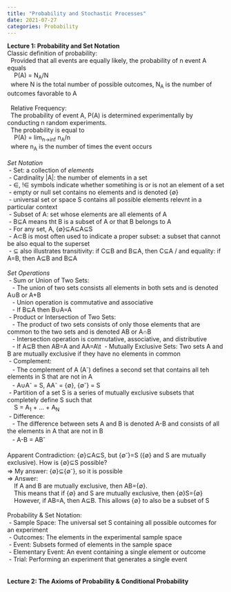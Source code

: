 ```yaml
---
title: "Probability and Stochastic Processes"
date: 2021-07-27
categories: Probability
---
```

**Lecture 1: Probability and Set Notation**\
Classic definition of probability:\
&nbsp; Provided that all events are equally likely, the probability of n event A equals\
&nbsp; &nbsp; P(A) = N<sub>A</sub>/N\
&nbsp; where N is the total number of possible outcomes, N<sub>A</sub> is the number of outcomes favorable to A\
\
&nbsp; Relative Frequency:\
&nbsp; The probability of event A, P(A) is determined experimentally by conducting n random experiments.\
&nbsp; The probability is equal to\
&nbsp; &nbsp; P(A) = lim<sub>n->inf</sub> n<sub>A</sub>/n\
&nbsp; where n<sub>A</sub> is the number of times the event occurs\
\
*Set Notation*\
&nbsp;- Set: a collection of *elements*\
&nbsp;- Cardinality |A|: the number of elements in a set\
&nbsp;- ∈, !∈ symbols indicate whether sometihing is or is not an element of a set\
&nbsp;- empty or null set contains no elements and is denoted {∅}\
&nbsp;- universal set or space S contains all possible elements relevnt in a particular context\
&nbsp;- Subset of A: set whose elements are all elements of A\
&nbsp;- B⊆A means tht B is a subset of A or that B belongs to A\
&nbsp;- For any set, A, {∅}⊆A⊆A⊆S\
&nbsp;- A⊂B is most often used to indicate a proper subset: a subset that cannot be also equal to the superset\
&nbsp;- ⊆ also illustrates transitivity: if C⊆B and B⊆A, then C⊆A  /  and equality: if A=B, then A⊆B and B⊆A\
\
*Set Operations*\
&nbsp;- Sum or Union of Two Sets:\
&nbsp; &nbsp;- The union of two sets consists all elements in both sets and is denoted A∪B or A+B\
&nbsp; &nbsp;- Union operation is commutative and associative\
&nbsp; &nbsp;- If B⊆A then B∪A=A\
&nbsp;- Product or Intersection of Two Sets:\
&nbsp; &nbsp;- The product of two sets consists of only those elements that are common to the two sets and is denoted AB or A∩B\
&nbsp; &nbsp;- Intersection operation is commutative, associative, and distributive\
&nbsp; &nbsp;- If A⊆B then AB=A and AA=A\t
&nbsp;- Mutually Exclusive Sets: Two sets A and B are mutually exclusive if they have no elements in common\
&nbsp;- Complement:\
&nbsp; &nbsp;- The complement of A (A<sup>-</sup>) defines a second set that contains all teh elements in S that are not in A\
&nbsp; &nbsp;- A∪A<sup>-</sup> = S, AA<sup>-</sup> = {∅}, {∅<sup>-</sup>} = S\
&nbsp;- Partition of a set S is a series of mutually exclusive subsets that completely define S such that\
&nbsp; &nbsp; S = A<sub>1</sub> + ... + A<sub>N</sub>\
&nbsp;- Difference:\
&nbsp; &nbsp;- The difference between sets A and B is denoted A-B and consists of all the elements in A that are not in B\
&nbsp; &nbsp;- A-B = AB<sup>-</sup>\
\
Apparent Contradiction: {∅}⊆A⊆S, but {∅<sup>-</sup>}=S ({∅} and S are mutually exclusive). How is {∅}⊆S possible?\
=> My answer: {∅}⊆{∅<sup>-</sup>}, so it is possible\
=> Answer:\
&nbsp; &nbsp; If A and B are mutually exclusive, then AB={∅}.\
&nbsp; &nbsp; This means that if {∅} and S are mutually exclusive, then {∅}S={∅}\
&nbsp; &nbsp; However, if AB=A, then A⊆B. This allows {∅} to also be a subset of S\
\
Probability & Set Notation:\
&nbsp;- Sample Space: The universal set S containing all possible outcomes for an experiment\
&nbsp;- Outcomes: The elements in the experimental sample space\
&nbsp;- Event: Subsets formed of elements in the sample space\
&nbsp;- Elementary Event: An event containing a single element or outcome\
&nbsp;- Trial: Performing an experiment that generates a single event\
\
\
**Lecture 2: The Axioms of Probability & Conditional Probability**



